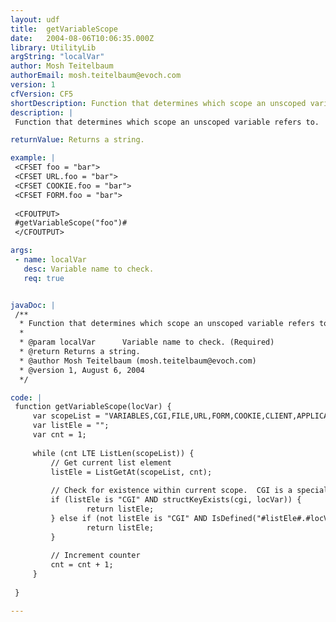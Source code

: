 ```yaml
---
layout: udf
title:  getVariableScope
date:   2004-08-06T10:06:35.000Z
library: UtilityLib
argString: "localVar"
author: Mosh Teitelbaum
authorEmail: mosh.teitelbaum@evoch.com
version: 1
cfVersion: CF5
shortDescription: Function that determines which scope an unscoped variable refers to.
description: |
 Function that determines which scope an unscoped variable refers to.  Only checks those scopes through which ColdFusion searches.  Does not check named scopes (i.e., query names, etc.).

returnValue: Returns a string.

example: |
 <CFSET foo = "bar">
 <CFSET URL.foo = "bar">
 <CFSET COOKIE.foo = "bar">
 <CFSET FORM.foo = "bar">
 
 <CFOUTPUT>
 #getVariableScope("foo")#
 </CFOUTPUT>

args:
 - name: localVar
   desc: Variable name to check.
   req: true


javaDoc: |
 /**
  * Function that determines which scope an unscoped variable refers to.
  * 
  * @param localVar      Variable name to check. (Required)
  * @return Returns a string. 
  * @author Mosh Teitelbaum (mosh.teitelbaum@evoch.com) 
  * @version 1, August 6, 2004 
  */

code: |
 function getVariableScope(locVar) {
     var scopeList = "VARIABLES,CGI,FILE,URL,FORM,COOKIE,CLIENT,APPLICATION,SESSION,SERVER,REQUEST,CFHTTP,CALLER,ATTRIBUTES,ERROR,CFCATCH,CFFTP";
     var listEle = "";
     var cnt = 1;
 
     while (cnt LTE ListLen(scopeList)) {
         // Get current list element
         listEle = ListGetAt(scopeList, cnt);
 
         // Check for existence within current scope.  CGI is a special case
         if (listEle is "CGI" AND structKeyExists(cgi, locVar)) {
                 return listEle;
         } else if (not listEle is "CGI" AND IsDefined("#listEle#.#locVar#")) {
                 return listEle;
         }
 
         // Increment counter
         cnt = cnt + 1;
     }
 
 }

---
```


